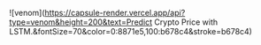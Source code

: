 
![venom](https://capsule-render.vercel.app/api?type=venom&height=200&text=Predict Crypto Price with LSTM.&fontSize=70&color=0:8871e5,100:b678c4&stroke=b678c4)
